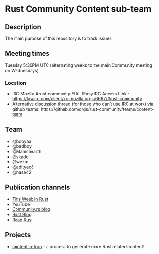 # Rust Community Content sub-team

## Description

The main purpose of this repository is to track issues.

## Meeting times

Tuesday 5:30PM UTC (alternating weeks to the main Community meeting on Wednesdays)

### Location

- IRC Mozilla #rust-community EIAL (Easy IRC Access Link): https://kiwiirc.com/client/irc.mozilla.org:+6667/#rust-community
- Alternative discussion thread (for those who can't use IRC at work) via github teams: https://github.com/orgs/rust-community/teams/content-team

## Team

- @booyaa
- @badboy
- @Manishearth
- @skade
- @wezm
- @adityac8
- @nasa42

## Publication channels

- [This Week in Rust](https://this-week-in-rust.org/)
- [YouTube](http://youtube.com/c/rustvideos)
- [Community.rs blog](http://blog.community.rs/en-US/)
- [Rust Blog](https://blog.rust-lang.org/)
- [Read Rust](https://readrust.net/)


## Projects

- [content-o-tron](https://github.com/rust-community/content-o-tron) - a process to generate more Rust related content!
